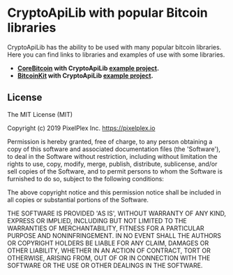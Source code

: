 # CryptoApiLib with popular Bitcoin libraries

CryptoApiLib has the ability to be used with many popular bitcoin libraries. Here you can find links to libraries and examples of use with some libraries.

* **[CoreBitcoin](https://github.com/oleganza/CoreBitcoin) with CryptoApiLib [example project](./CryptoApiLib_CoreBitcoin).**
* **[BitcoinKit](https://github.com/yenom/BitcoinKit) with CryptoApiLib [example project](./CryptoApiLib_CoreBitcoin).**

## License

The MIT License (MIT)

Copyright (c) 2019 PixelPlex Inc. <https://pixelplex.io>

Permission is hereby granted, free of charge, to any person obtaining
a copy of this software and associated documentation files (the
'Software'), to deal in the Software without restriction, including
without limitation the rights to use, copy, modify, merge, publish,
distribute, sublicense, and/or sell copies of the Software, and to
permit persons to whom the Software is furnished to do so, subject to
the following conditions:

The above copyright notice and this permission notice shall be
included in all copies or substantial portions of the Software.

THE SOFTWARE IS PROVIDED 'AS IS', WITHOUT WARRANTY OF ANY KIND,
EXPRESS OR IMPLIED, INCLUDING BUT NOT LIMITED TO THE WARRANTIES OF
MERCHANTABILITY, FITNESS FOR A PARTICULAR PURPOSE AND NONINFRINGEMENT.
IN NO EVENT SHALL THE AUTHORS OR COPYRIGHT HOLDERS BE LIABLE FOR ANY
CLAIM, DAMAGES OR OTHER LIABILITY, WHETHER IN AN ACTION OF CONTRACT,
TORT OR OTHERWISE, ARISING FROM, OUT OF OR IN CONNECTION WITH THE
SOFTWARE OR THE USE OR OTHER DEALINGS IN THE SOFTWARE.
